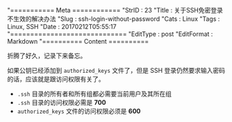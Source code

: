 "=========== Meta ============
"StrID : 23
"Title : 关于SSH免密登录不生效的解决办法
"Slug  : ssh-login-without-password
"Cats  : Linux
"Tags  : Linux, SSH
"Date  : 20170212T05:55:17
"=============================
"EditType   : post
"EditFormat : Markdown
"========== Content ==========
 
折腾了好久，记录下来备忘。

如果公钥已经添加到 `authorized_keys` 文件了，但是 SSH 登录仍然要求输入密码的话，应该就是跟访问权限有关了。

- `.ssh` 目录的所有者和所有组都必需要当前用户及其所在组
- `.ssh` 目录的访问权限必需是 **700**
- `authorized_keys` 文件的访问权限必须是 **600**


